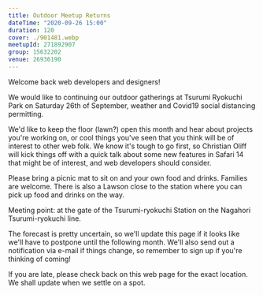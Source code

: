 ```yaml
---
title: Outdoor Meetup Returns
dateTime: "2020-09-26 15:00"
duration: 120
cover: ./901481.webp
meetupId: 271892907
group: 15632202
venue: 26936190
---
```


Welcome back web developers and designers!

We would like to continuing our outdoor gatherings at Tsurumi Ryokuchi Park on Saturday 26th of September, weather and Covid19 social distancing permitting.

We'd like to keep the floor (lawn?) open this month and hear about projects you're working on, or cool things you've seen that you think will be of interest to other web folk. We know it's tough to go first, so Christian Oliff will kick things off with a quick talk about some new features in Safari 14 that might be of interest, and web developers should consider.

Please bring a picnic mat to sit on and your own food and drinks. Families are welcome. There is also a Lawson close to the station where you can pick up food and drinks on the way.

Meeting point: at the gate of the Tsurumi-ryokuchi Station on the Nagahori Tsurumi-ryokuchi line.

The forecast is pretty uncertain, so we'll update this page if it looks like we'll have to postpone until the following month. We'll also send out a notification via e-mail if things change, so remember to sign up if you're thinking of coming!

If you are late, please check back on this web page for the exact location. We shall update when we settle on a spot.
